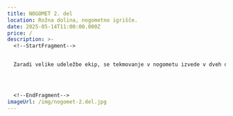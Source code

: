 ```yaml
---
title: NOGOMET 2. del
location: Rožna dolina, nogometno igrišče.
date: 2025-05-14T11:00:00.000Z
price: /
description: >-
  <!--StartFragment-->


  Zaradi velike udeležbe ekip, se tekmovanje v nogometu izvede v dveh dneh, pri čemer prvi dan skozi skupinski del dobimo najboljše ekipe, ki se nato v drugem dnevu pomerijo v sistemu na izpadanje. 




  <!--EndFragment-->
imageUrl: /img/nogomet-2.del.jpg
---
```

